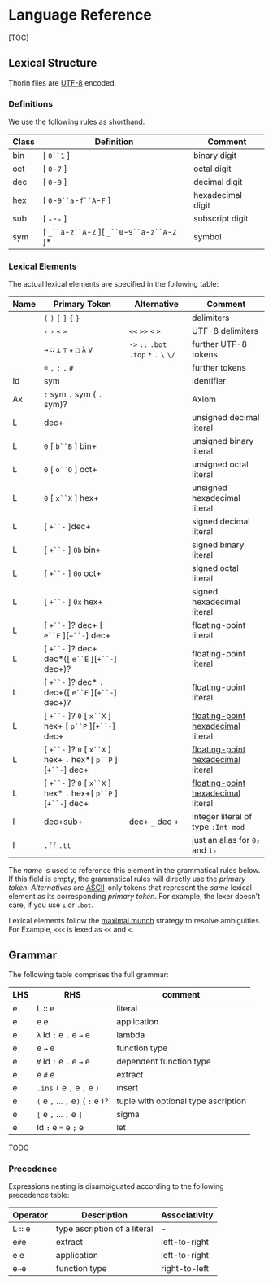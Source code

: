 # Language Reference

[TOC]

## Lexical Structure

Thorin files are [UTF-8](https://en.wikipedia.org/wiki/UTF-8) encoded.

### Definitions

We use the following rules as shorthand:

| Class | Definition                                              | Comment           |
|-------|---------------------------------------------------------|-------------------|
| bin   | \[ `0``1` \]                                            | binary digit      |
| oct   | \[ `0`-`7` \]                                           | octal digit       |
| dec   | \[ `0`-`9` \]                                           | decimal digit     |
| hex   | \[ `0`-`9``a`-`f``A`-`F` \]                             | hexadecimal digit |
| sub   | \[ `₀`-`₉` \]                                           | subscript digit   |
| sym   | \[ `_``a`-`z``A`-`Z` \]\[ `_``0`-`9``a`-`z``A`-`Z` \]\* | symbol            |

### Lexical Elements

The actual lexical elements are specified in the following table:

| Name | Primary Token                                                         | Alternative                              | Comment                                                                                           |
|------|-----------------------------------------------------------------------|------------------------------------------|---------------------------------------------------------------------------------------------------|
|      | `(` `)` `[` `]` `{` `}`                                               |                                          | delimiters                                                                                        |
|      | `‹` `›` `«` `»`                                                       | `<<` `>>` `<` `>`                        | UTF-8 delimiters                                                                                  |
|      | `→` `∷` `⊥` `⊤` `★` `□` `λ` `∀`                                       | `->` `::` `.bot` `.top` `*` `.` `\` `\/` | further UTF-8 tokens                                                                              |
|      | `=` `,` `;` `.` `#`                                                   |                                          | further tokens                                                                                    |
| Id   | sym                                                                   |                                          | identifier                                                                                        |
| Ax   | `:` sym `.` sym ( `.` sym)?                                           |                                          | Axiom                                                                                             |
| L    | dec+                                                                  |                                          | unsigned decimal literal                                                                          |
| L    | `0` [ `b``B` ] bin+                                                   |                                          | unsigned binary literal                                                                           |
| L    | `0` [ `o``O` ] oct+                                                   |                                          | unsigned octal literal                                                                            |
| L    | `0` [ `x``X` ] hex+                                                   |                                          | unsigned hexadecimal literal                                                                      |
| L    | \[ `+``-` \]dec+                                                      |                                          | signed decimal literal                                                                            |
| L    | \[ `+``-` \] `0b` bin+                                                |                                          | signed binary literal                                                                             |
| L    | \[ `+``-` \] `0o` oct+                                                |                                          | signed octal literal                                                                              |
| L    | \[ `+``-` \] `0x` hex+                                                |                                          | signed hexadecimal literal                                                                        |
| L    | \[ `+``-` \]? dec+ [ `e``E` \]\[`+``-`\] dec+                         |                                          | floating-point literal                                                                            |
| L    | \[ `+``-` \]? dec+ `.` dec\*([ `e``E` \]\[`+``-`\] dec+)?             |                                          | floating-point literal                                                                            |
| L    | \[ `+``-` \]? dec\* `.` dec+([ `e``E` \]\[`+``-`\] dec+)?             |                                          | floating-point literal                                                                            |
| L    | \[ `+``-` \]? `0` [ `x``X` ] hex+ [ `p``P` \]\[`+``-`\] dec+          |                                          | [floating-point hexadecimal](https://en.cppreference.com/w/cpp/language/floating_literal) literal |
| L    | \[ `+``-` \]? `0` [ `x``X` ] hex+ `.` hex\*[ `p``P` \]\[`+``-`\] dec+ |                                          | [floating-point hexadecimal](https://en.cppreference.com/w/cpp/language/floating_literal) literal |
| L    | \[ `+``-` \]? `0` [ `x``X` ] hex\* `.` hex+[ `p``P` \]\[`+``-`\] dec+ |                                          | [floating-point hexadecimal](https://en.cppreference.com/w/cpp/language/floating_literal) literal |
| I    | dec+sub+                                                              | dec+ `_` dec +                           | integer literal of type `:Int mod`                                                                |
| I    | `.ff` `.tt`                                                           |                                          | just an alias for `0₂` and `1₂`                                                                   |

The *name* is used to reference this element in the grammatical rules below.
If this field is empty, the grammatical rules will directly use the *primary token*.
*Alternatives* are [ASCII](https://en.wikipedia.org/wiki/ASCII)-only tokens that represent the *same* lexical element as its corresponding *primary token*.
For example, the lexer doesn't care, if you use `⊥` or `.bot`.

Lexical elements follow the [maximal munch](https://en.wikipedia.org/wiki/Maximal_munch) strategy to resolve ambiguities.
For Example, `<<<` is lexed as `<<` and `<`.

## Grammar

The following table comprises the full grammar:

| LHS | RHS                               | comment                             |
|-----|-----------------------------------|-------------------------------------|
| e   | L `∷` e                           | literal                             |
| e   | e e                               | application                         |
| e   | `λ` Id `:` e `.` e `→` e          | lambda                              |
| e   | e `→` e                           | function type                       |
| e   | `∀` Id `:` e `.` e `→` e          | dependent function type             |
| e   | e `#` e                           | extract                             |
| e   | `.ins` `(` e `,` e `,` e `)`      | insert                              |
| e   | `(` e `,` ... `,` e`)` ( `:` e )? | tuple with optional type ascription |
| e   | `[` e `,` ... `,` e `]`           | sigma                               |
| e   | Id `:` e `=` e `;` e              | let                                 |

TODO

<!--```ebnf-->
<!--(* nominals *)-->
<!--n = lam ID ":" e ["=" e "," e] ";"-->
  <!--| sig ID ":" e (["=" e "," ... "," e]) | ("(" N ")") ";"-->

<!--```-->

### Precedence

Expressions nesting is disambiguated according to the following precedence table:

| Operator | Description                  | Associativity |
|----------|------------------------------|---------------|
| L `∷` e  | type ascription of a literal | -             |
| e`#`e    | extract                      | left-to-right |
| e e      | application                  | left-to-right |
| e`→`e    | function type                | right-to-left |
